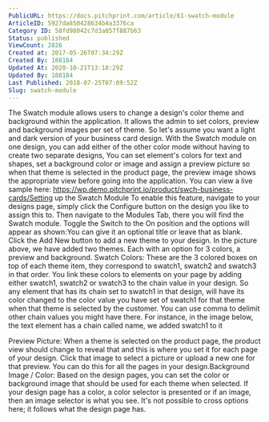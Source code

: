 ```yaml
---
PublicURL: https://docs.pitchprint.com/article/61-swatch-module
ArticleID: 5927da850428634b4a3376ca
Category ID: 58fd98042c7d3a057f887b63
Status: published
ViewCount: 2826
Created at: 2017-05-26T07:34:29Z
Created By: 188184
Updated At: 2020-10-21T13:18:29Z
Updated By: 188184
Last Published: 2018-07-25T07:09:52Z
Slug: swatch-module
---
```



The Swatch module allows users to change a design's color theme and background within the application.
 It allows the admin to set colors, preview and background images per set of theme. So let's assume you want a light and dark version of your business card design. With the Swatch module on one design, you can add either of the other color mode without having to create two separate designs, You can set element's colors for text and shapes, set a background color or image and assign a preview picture so when that theme is selected in the product page, the preview image shows the appropriate view before going into the application.
 You can view a live sample here: https://wp.demo.pitchprint.io/product/swch-business-cards/Setting up the Swatch Module
 To enable this feature, navigate to your  designs page, simply click the Configure button on the design you like to assign this to. Then navigate to the Modules Tab, there you will find the Swatch module.
 Toggle the Switch to the On position and the options will appear as shown:You can give it an optional title or leave that as blank. Click the Add New button to add a new theme to your design.
 In the picture above, we have added two themes. Each with an option for 3 colors, a preview and background.
  Swatch Colors:
 These are the 3 colored boxes on top of each theme item, they correspond to swatch1, swatch2 and swatch3 in that order.
 You link these colors to elements on your page by adding either swatch1, swatch2 or swatch3 to the chain value in your design.
 So any element that has its chain set to swatch1 in that design, will have its color changed to the color value you have set of swatch1 for that theme when that theme is selected by the customer.
 You can use comma to delimit other chain values you might have there. For instance, in the image below, the text element has a chain called name, we added swatch1 to it

 
 Preview Picture:
 When a theme is selected on the product page, the product view should change to reveal that and this is where you set it for each page of your design.
 Click that image to select a picture or upload a new one for that preview. You can do this for all the pages in your design.Background Image / Color:
 Based on the design pages, you can set the color or background image that should be used for each theme when selected.
 If your design page has a color, a color selector is presented or if an image, then an image selector is what you see. It's not possible to cross options here; it follows what the design page has.